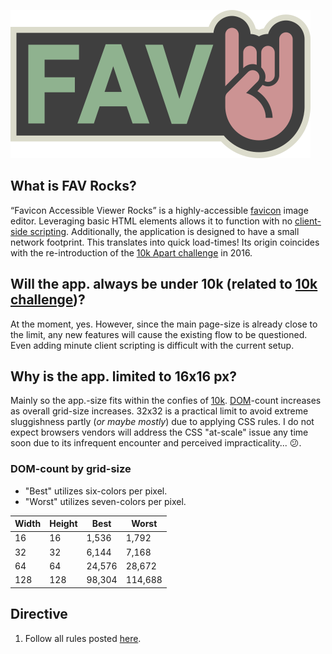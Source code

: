 ![FAV Rocks logo](https://raw.githubusercontent.com/billboga/fav-rocks/master/assets/logo.png)

## What is FAV Rocks?

&ldquo;Favicon Accessible Viewer Rocks&rdquo; is a highly-accessible [favicon](https://en.wikipedia.org/wiki/Favicon) image editor. Leveraging basic HTML elements allows it to function with no [client-side scripting](https://en.wikipedia.org/wiki/Client-side_scripting). Additionally, the application is designed to have a small network footprint. This translates into quick load-times! Its origin coincides with the re-introduction of the [10k Apart challenge](https://a-k-apart.com/) in 2016.

## Will the app. always be under 10k (related to [10k challenge](https://a-k-apart.com/faq#size))?

At the moment, yes. However, since the main page-size is already close to the limit, any new features will cause the existing flow to be questioned. Even adding minute client scripting is difficult with the current setup.

## Why is the app. limited to 16x16 px?

Mainly so the app.-size fits within the confies of [10k](https://a-k-apart.com/faq#size). [DOM](https://en.wikipedia.org/wiki/Document_Object_Model)-count increases as overall grid-size increases. 32x32 is a practical limit to avoid extreme sluggishness partly (*or maybe mostly*) due to applying CSS rules. I do not expect browsers vendors will address the CSS "at-scale" issue any time soon due to its infrequent encounter and perceived impracticality... 😕.

### DOM-count by grid-size

  - "Best" utilizes six-colors per pixel.
  - "Worst" utilizes seven-colors per pixel.

|Width|Height|Best|Worst|
|-----|------|----|-----|
|16   |16    |1,536|1,792 |
|32   |32    |6,144|7,168|
|64   |64    |24,576|28,672|
|128  |128   |98,304|114,688|

## Directive

  1. Follow all rules posted [here](https://a-k-apart.com/faq).